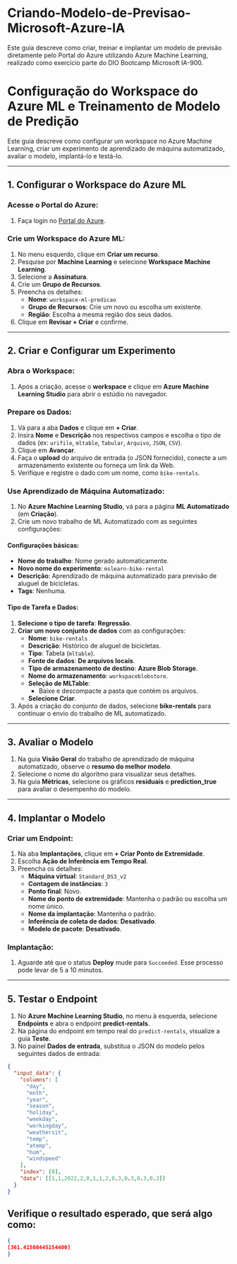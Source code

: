 # Criando-Modelo-de-Previsao-Microsoft-Azure-IA
Este guia descreve como criar, treinar e implantar um modelo de previsão diretamente pelo Portal do Azure utilizando Azure Machine Learning, realizado como exercício parte do DIO Bootcamp Microsoft IA-900.
# Configuração do Workspace do Azure ML e Treinamento de Modelo de Predição

Este guia descreve como configurar um workspace no Azure Machine Learning, criar um experimento de aprendizado de máquina automatizado, avaliar o modelo, implantá-lo e testá-lo.

---

## 1. Configurar o Workspace do Azure ML

### Acesse o Portal do Azure:
1. Faça login no [Portal do Azure](https://portal.azure.com/).

### Crie um Workspace do Azure ML:
1. No menu esquerdo, clique em **Criar um recurso**.
2. Pesquise por **Machine Learning** e selecione **Workspace Machine Learning**.
3. Selecione a **Assinatura**.
4. Crie um **Grupo de Recursos**.
5. Preencha os detalhes:
   - **Nome**: `workspace-ml-predicao`
   - **Grupo de Recursos**: Crie um novo ou escolha um existente.
   - **Região**: Escolha a mesma região dos seus dados.
6. Clique em **Revisar + Criar** e confirme.

---

## 2. Criar e Configurar um Experimento

### Abra o Workspace:
1. Após a criação, acesse o **workspace** e clique em **Azure Machine Learning Studio** para abrir o estúdio no navegador.

### Prepare os Dados:
1. Vá para a aba **Dados** e clique em **+ Criar**.
2. Insira **Nome** e **Descrição** nos respectivos campos e escolha o tipo de dados (ex: `urifile`, `mltable`, `Tabular`, `Arquivo`, `JSON`, `CSV`).
3. Clique em **Avançar**.
4. Faça o **upload** do arquivo de entrada (o JSON fornecido), conecte a um armazenamento existente ou forneça um link da Web.
5. Verifique e registre o dado com um nome, como `bike-rentals`.

### Use Aprendizado de Máquina Automatizado:
1. No **Azure Machine Learning Studio**, vá para a página **ML Automatizado** (em **Criação**).
2. Crie um novo trabalho de ML Automatizado com as seguintes configurações:

#### Configurações básicas:
- **Nome do trabalho**: Nome gerado automaticamente.
- **Novo nome do experimento**: `mslearn-bike-rental`
- **Descrição**: Aprendizado de máquina automatizado para previsão de aluguel de bicicletas.
- **Tags**: Nenhuma.

#### Tipo de Tarefa e Dados:
1. **Selecione o tipo de tarefa**: **Regressão**.
2. **Criar um novo conjunto de dados** com as configurações:
   - **Nome**: `bike-rentals`
   - **Descrição**: Histórico de aluguel de bicicletas.
   - **Tipo**: Tabela (`mltable`).
   - **Fonte de dados**: **De arquivos locais**.
   - **Tipo de armazenamento de destino**: **Azure Blob Storage**.
   - **Nome do armazenamento**: `workspaceblobstore`.
   - **Seleção de MLTable**:
     - Baixe e descompacte a pasta que contém os arquivos.
   - **Selecione Criar**.
3. Após a criação do conjunto de dados, selecione **bike-rentals** para continuar o envio do trabalho de ML automatizado.

---

## 3. Avaliar o Modelo
1. Na guia **Visão Geral** do trabalho de aprendizado de máquina automatizado, observe o **resumo do melhor modelo**.
2. Selecione o nome do algoritmo para visualizar seus detalhes.
3. Na guia **Métricas**, selecione os gráficos **residuais** e **prediction_true** para avaliar o desempenho do modelo.

---

## 4. Implantar o Modelo

### Criar um Endpoint:
1. Na aba **Implantações**, clique em **+ Criar Ponto de Extremidade**.
2. Escolha **Ação de Inferência em Tempo Real**.
3. Preencha os detalhes:
   - **Máquina virtual**: `Standard_DS3_v2`
   - **Contagem de instâncias**: `3`
   - **Ponto final**: Novo.
   - **Nome do ponto de extremidade**: Mantenha o padrão ou escolha um nome único.
   - **Nome da implantação**: Mantenha o padrão.
   - **Inferência de coleta de dados**: **Desativado**.
   - **Modelo de pacote**: **Desativado**.

### Implantação:
1. Aguarde até que o status **Deploy** mude para `Succeeded`. Esse processo pode levar de 5 a 10 minutos.

---

## 5. Testar o Endpoint

1. No **Azure Machine Learning Studio**, no menu à esquerda, selecione **Endpoints** e abra o endpoint **predict-rentals**.
2. Na página do endpoint em tempo real do `predict-rentals`, visualize a guia **Teste**.
3. No painel **Dados de entrada**, substitua o JSON do modelo pelos seguintes dados de entrada:

```json
{
  "input_data": {
    "columns": [
      "day",
      "mnth",
      "year",
      "season",
      "holiday",
      "weekday",
      "workingday",
      "weathersit",
      "temp",
      "atemp",
      "hum",
      "windspeed"
    ],
    "index": [0],
    "data": [[1,1,2022,2,0,1,1,2,0.3,0.3,0.3,0.3]]
  }
}
```
## Verifique o resultado esperado, que será algo como:
```json
{
[361.41500445154400]
}
```
